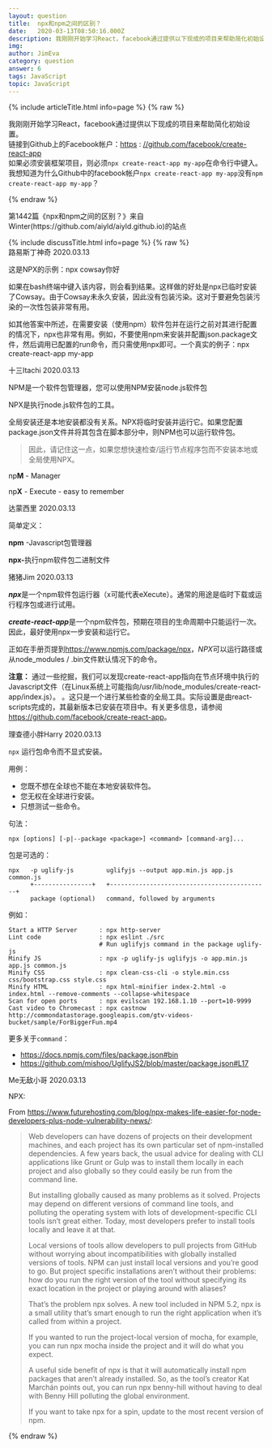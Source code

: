 ```yaml
---
layout: question
title:  npx和npm之间的区别？
date:   2020-03-13T08:50:16.000Z
description: 我刚刚开始学习React，facebook通过提供以下现成的项目来帮助简化初始设置。链接到Github上的Facebook帐户：https   //gi...
img: 
author: JimEva
category: question
answer: 6
tags: JavaScript
topic: JavaScript
---
```

<div class="article-root">
  <div class="article">
    {% include articleTitle.html info=page %}
    {% raw %}
    <div class="article-content"><p><font style="vertical-align: inherit;"><font style="vertical-align: inherit;">我刚刚开始学习React，facebook通过提供以下现成的项目来帮助简化初始设置。</font></font><br><font style="vertical-align: inherit;"><font style="vertical-align: inherit;">
链接到Github上的Facebook帐户：</font></font><a href="https://github.com/facebook/create-react-app" rel="noreferrer"><font style="vertical-align: inherit;"><font style="vertical-align: inherit;">https</font></font></a><font style="vertical-align: inherit;"><font style="vertical-align: inherit;"> : </font><a href="https://github.com/facebook/create-react-app" rel="noreferrer"><font style="vertical-align: inherit;">//github.com/facebook/create-react-app</font></a></font><br><font style="vertical-align: inherit;"><font style="vertical-align: inherit;"> 
如果必须安装框架项目，则必须</font></font><code>npx create-react-app my-app</code><font style="vertical-align: inherit;"><font style="vertical-align: inherit;">在命令行中</font><font style="vertical-align: inherit;">键入</font><font style="vertical-align: inherit;">。</font></font><br><font style="vertical-align: inherit;"><font style="vertical-align: inherit;">
我想知道为什么Github中的facebook帐户</font></font><code>npx create-react-app my-app</code><font style="vertical-align: inherit;"><font style="vertical-align: inherit;">没有</font></font><code>npm create-react-app my-app</code><font style="vertical-align: inherit;"><font style="vertical-align: inherit;">？</font></font></p></div>
    {% endraw %}
  </div>
  <p class="winter_mark">第1442篇《npx和npm之间的区别？》来自Winter(https://github.com/aiyld/aiyld.github.io)的站点</p>
  <div class="discuss-wrapper">
    {% include discussTitle.html info=page %}
    {% raw %}
    <div class="discuss-list">
    <div class="discuss-item">
        <div class="discuss-parent">
          <div class="discuss-meta">
            <span class="discuss-user">路易斯丁神奇</span>
            <span class="discuss-time">2020.03.13</span>
          </div>
          <div class="discuss-comment"><p><font style="vertical-align: inherit;"><font style="vertical-align: inherit;">这是NPX的示例：npx cowsay你好</font></font></p>

<p><font style="vertical-align: inherit;"><font style="vertical-align: inherit;">如果在bash终端中键入该内容，则会看到结果。</font><font style="vertical-align: inherit;">这样做的好处是npx已临时安装了Cowsay。</font><font style="vertical-align: inherit;">由于Cowsay未永久安装，因此没有包装污染。</font><font style="vertical-align: inherit;">这对于要避免包装污染的一次性包装非常有用。</font></font></p>

<p><font style="vertical-align: inherit;"><font style="vertical-align: inherit;">如其他答案中所述，在需要安装（使用npm）软件包并在运行之前对其进行配置的情况下，npx也非常有用。</font><font style="vertical-align: inherit;">例如，不要使用npm来安装并配置json.package文件，然后调用已配置的run命令，而只需使用npx即可。</font><font style="vertical-align: inherit;">一个真实的例子：npx create-react-app my-app</font></font></p></div>
        </div></div><div class="discuss-item">
        <div class="discuss-parent">
          <div class="discuss-meta">
            <span class="discuss-user">十三Itachi</span>
            <span class="discuss-time">2020.03.13</span>
          </div>
          <div class="discuss-comment"><p><font style="vertical-align: inherit;"><font style="vertical-align: inherit;">NPM是一个软件包管理器，您可以使用NPM安装node.js软件包</font></font></p>

<p><font style="vertical-align: inherit;"><font style="vertical-align: inherit;">NPX是执行node.js软件包的工具。 </font></font></p>

<p><font style="vertical-align: inherit;"><font style="vertical-align: inherit;">全局安装还是本地安装都没有关系。</font><font style="vertical-align: inherit;">NPX将临时安装并运行它。</font><font style="vertical-align: inherit;">如果您配置package.json文件并将其包含在脚本部分中，则NPM也可以运行软件包。</font></font></p>

<blockquote>
  <p><font style="vertical-align: inherit;"><font style="vertical-align: inherit;">因此，请记住这一点，如果您想快速检查/运行节点程序包而不安装本地或全局使用NPX。</font></font></p>
</blockquote>

<p>np<strong>M</strong> -  Manager</p>

<p>np<strong>X</strong> -  Execute - easy to remember</p></div>
        </div></div><div class="discuss-item">
        <div class="discuss-parent">
          <div class="discuss-meta">
            <span class="discuss-user">达蒙西里</span>
            <span class="discuss-time">2020.03.13</span>
          </div>
          <div class="discuss-comment"><p><font style="vertical-align: inherit;"><font style="vertical-align: inherit;">简单定义：</font></font></p>

<p><strong><font style="vertical-align: inherit;"><font style="vertical-align: inherit;">npm</font></font></strong><font style="vertical-align: inherit;"><font style="vertical-align: inherit;"> -Javascript包管理器</font></font></p>

<p><strong><font style="vertical-align: inherit;"><font style="vertical-align: inherit;">npx-</font></font></strong><font style="vertical-align: inherit;"><font style="vertical-align: inherit;">执行npm软件包二进制文件</font></font></p></div>
        </div></div><div class="discuss-item">
        <div class="discuss-parent">
          <div class="discuss-meta">
            <span class="discuss-user">猪猪Jim</span>
            <span class="discuss-time">2020.03.13</span>
          </div>
          <div class="discuss-comment"><p><strong><em><font style="vertical-align: inherit;"><font style="vertical-align: inherit;">npx</font></font></em></strong><font style="vertical-align: inherit;"><font style="vertical-align: inherit;">是一个npm软件包运行器（x可能代表eXecute）。</font><font style="vertical-align: inherit;">通常的用途是临时下载或运行程序包或进行试用。</font></font></p>

<p><strong><em><font style="vertical-align: inherit;"><font style="vertical-align: inherit;">create-react-app</font></font></em></strong><font style="vertical-align: inherit;"><font style="vertical-align: inherit;">是一个npm软件包，预期在项目的生命周期中只能运行一次。</font><font style="vertical-align: inherit;">因此，最好使用npx一步安装和运行它。</font></font></p>

<p><font style="vertical-align: inherit;"><font style="vertical-align: inherit;">正如在手册页提到</font></font><a href="https://www.npmjs.com/package/npx" rel="noreferrer"><font style="vertical-align: inherit;"><font style="vertical-align: inherit;">https://www.npmjs.com/package/npx</font></font></a><font style="vertical-align: inherit;"><font style="vertical-align: inherit;">，</font></font><em><font style="vertical-align: inherit;"><font style="vertical-align: inherit;">NPX</font></font></em><font style="vertical-align: inherit;"><font style="vertical-align: inherit;">可以运行路径或从node_modules / .bin文件默认情况下的命令。</font></font></p>

<p><strong><font style="vertical-align: inherit;"><font style="vertical-align: inherit;">注意：</font></font></strong><font style="vertical-align: inherit;"><font style="vertical-align: inherit;"> 
通过一些挖掘，我们可以发现create-react-app指向在节点环境中执行的Javascript文件（在Linux系统上可能指向/usr/lib/node_modules/create-react-app/index.js）。 。</font><font style="vertical-align: inherit;">这只是一个进行某些检查的全局工具。</font><font style="vertical-align: inherit;">实际设置是由react-scripts完成的，其最新版本已安装在项目中。</font><font style="vertical-align: inherit;">有关更多信息，</font><font style="vertical-align: inherit;">请参阅</font></font><a href="https://github.com/facebook/create-react-app" rel="noreferrer"><font style="vertical-align: inherit;"><font style="vertical-align: inherit;">https://github.com/facebook/create-react-app</font></font></a><font style="vertical-align: inherit;"><font style="vertical-align: inherit;">。</font></font></p></div>
        </div></div><div class="discuss-item">
        <div class="discuss-parent">
          <div class="discuss-meta">
            <span class="discuss-user">理查德小胖Harry</span>
            <span class="discuss-time">2020.03.13</span>
          </div>
          <div class="discuss-comment"><p><code>npx</code><font style="vertical-align: inherit;"><font style="vertical-align: inherit;"> 运行包命令而不显式安装。</font></font></p>

<p><font style="vertical-align: inherit;"><font style="vertical-align: inherit;">用例：</font></font></p>

<ul>
<li><font style="vertical-align: inherit;"><font style="vertical-align: inherit;">您既不想在全球也不能在本地安装软件包。</font></font></li>
<li><font style="vertical-align: inherit;"><font style="vertical-align: inherit;">您无权在全球进行安装。</font></font></li>
<li><font style="vertical-align: inherit;"><font style="vertical-align: inherit;">只想测试一些命令。</font></font></li>
</ul>

<p><font style="vertical-align: inherit;"><font style="vertical-align: inherit;">句法：</font></font></p>

<pre><code>npx [options] [-p|--package &lt;package&gt;] &lt;command&gt; [command-arg]...
</code></pre>

<p><font style="vertical-align: inherit;"><font style="vertical-align: inherit;">包是可选的：</font></font></p>

<pre><code>npx   -p uglify-js         uglifyjs --output app.min.js app.js common.js<font></font>
      +----------------+   +--------------------------------------------+<font></font>
      package (optional)   command, followed by arguments<font></font>
</code></pre>

<p><font style="vertical-align: inherit;"><font style="vertical-align: inherit;">例如：</font></font></p>

<pre class="lang-none prettyprint-override"><code>Start a HTTP Server      : npx http-server<font></font>
Lint code                : npx eslint ./src<font></font>
                         # Run uglifyjs command in the package uglify-js<font></font>
Minify JS                : npx -p uglify-js uglifyjs -o app.min.js app.js common.js<font></font>
Minify CSS               : npx clean-css-cli -o style.min.css css/bootstrap.css style.css<font></font>
Minify HTML              : npx html-minifier index-2.html -o index.html --remove-comments --collapse-whitespace<font></font>
Scan for open ports      : npx evilscan 192.168.1.10 --port=10-9999<font></font>
Cast video to Chromecast : npx castnow http://commondatastorage.googleapis.com/gtv-videos-bucket/sample/ForBiggerFun.mp4<font></font>
</code></pre>

<p><font style="vertical-align: inherit;"><font style="vertical-align: inherit;">更多关于</font></font><code>command</code><font style="vertical-align: inherit;"><font style="vertical-align: inherit;">：</font></font></p>

<ul>
<li><a href="https://docs.npmjs.com/files/package.json#bin" rel="noreferrer"><font style="vertical-align: inherit;"><font style="vertical-align: inherit;">https://docs.npmjs.com/files/package.json#bin</font></font></a></li>
<li><a href="https://github.com/mishoo/UglifyJS2/blob/master/package.json#L17" rel="noreferrer"><font style="vertical-align: inherit;"><font style="vertical-align: inherit;">https://github.com/mishoo/UglifyJS2/blob/master/package.json#L17</font></font></a></li>
</ul></div>
        </div></div><div class="discuss-item">
        <div class="discuss-parent">
          <div class="discuss-meta">
            <span class="discuss-user">Me无敌小哥</span>
            <span class="discuss-time">2020.03.13</span>
          </div>
          <div class="discuss-comment"><p>NPX:</p>

<p>From <a href="https://www.futurehosting.com/blog/npx-makes-life-easier-for-node-developers-plus-node-vulnerability-news/" rel="noreferrer">https://www.futurehosting.com/blog/npx-makes-life-easier-for-node-developers-plus-node-vulnerability-news/</a>:</p>

<blockquote>
  <p>Web developers can have dozens of projects on their development
  machines, and each project has its own particular set of npm-installed
  dependencies. A few years back, the usual advice for dealing with CLI
  applications like Grunt or Gulp was to install them locally in each
  project and also globally so they could easily be run from the command
  line.</p>
  
  <p>But installing globally caused as many problems as it solved. Projects
  may depend on different versions of command line tools, and polluting
  the operating system with lots of development-specific CLI tools isn’t
  great either. Today, most developers prefer to install tools locally
  and leave it at that.</p>
  
  <p>Local versions of tools allow developers to pull projects from GitHub
  without worrying about incompatibilities with globally installed
  versions of tools. NPM can just install local versions and you’re good
  to go. But project specific installations aren’t without their
  problems: how do you run the right version of the tool without
  specifying its exact location in the project or playing around with
  aliases?</p>
  
  <p>That’s the problem npx solves. A new tool included in NPM 5.2, npx is
  a small utility that’s smart enough to run the right application when
  it’s called from within a project.</p>
  
  <p>If you wanted to run the project-local version of mocha, for example,
  you can run npx mocha inside the project and it will do what you
  expect.</p>
  
  <p>A useful side benefit of npx is that it will automatically install npm
  packages that aren’t already installed. So, as the tool’s creator Kat
  Marchán points out, you can run npx benny-hill without having to deal
  with Benny Hill polluting the global environment.</p>
  
  <p>If you want to take npx for a spin, update to the most recent version
  of npm.</p>
</blockquote></div>
        </div></div>
    </div>
    {% endraw %}
  </div>
<div>
